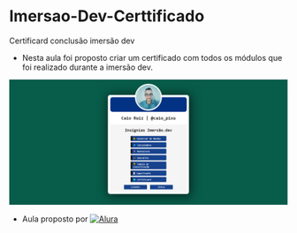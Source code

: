 # Imersao-Dev-Certtificado
Certificard conclusão imersão dev


* Nesta aula foi proposto criar um certificado com todos os módulos que foi realizado durante a imersão dev.

<img src="https://github.com/Caio-Ruiz-Romanato/Imersao-Dev-Certtificado/blob/main/Certificard.PNG?raw=true">

* Aula proposto por [![Alura](https://https://www.alura.com.br/)](https://www.alura.com.br/) 

